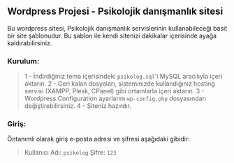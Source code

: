 ## Wordpress Projesi - Psikolojik danışmanlık sitesi

Bu wordpress sitesi, Psikolojik danışmanlık servislerinin kullanabileceği basit bir site şablonudur. Bu şablon ile kendi sitenizi dakikalar içerisinde ayağa kaldırabilirsiniz.

### Kurulum:
> 1 - İndirdiğiniz tema içerisindeki `psikolog.sql`'i MySQL aracılıyla içeri aktarın.
> 2 - Geri kalan dosyaları, sisteminizde kullandığınız hosting servisi (XAMPP, Plesk, CPanel) gibi ortamlarla içeri aktarın.
> 3 - Wordpress Configuration ayarlarını `wp-config.php` dosyasından değiştirebilirsiniz.
> 4 - Siteniz hazırdır.

### Giriş:
Öntanımlı olarak giriş e-posta adresi ve şifresi aşağıdaki gibidir:
> Kullanıcı Adı: `psikolog`
> Şifre: `123`
